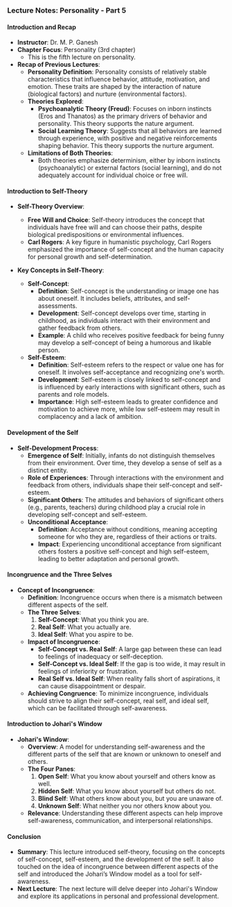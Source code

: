 ### Lecture Notes: Personality - Part 5

#### Introduction and Recap

- **Instructor**: Dr. M. P. Ganesh
- **Chapter Focus**: Personality (3rd chapter)
  - This is the fifth lecture on personality.
- **Recap of Previous Lectures**:
  - **Personality Definition**: Personality consists of relatively stable characteristics that influence behavior, attitude, motivation, and emotion. These traits are shaped by the interaction of nature (biological factors) and nurture (environmental factors).
  - **Theories Explored**:
    - **Psychoanalytic Theory (Freud)**: Focuses on inborn instincts (Eros and Thanatos) as the primary drivers of behavior and personality. This theory supports the nature argument.
    - **Social Learning Theory**: Suggests that all behaviors are learned through experience, with positive and negative reinforcements shaping behavior. This theory supports the nurture argument.
  - **Limitations of Both Theories**:
    - Both theories emphasize determinism, either by inborn instincts (psychoanalytic) or external factors (social learning), and do not adequately account for individual choice or free will.

#### Introduction to Self-Theory

- **Self-Theory Overview**:

  - **Free Will and Choice**: Self-theory introduces the concept that individuals have free will and can choose their paths, despite biological predispositions or environmental influences.
  - **Carl Rogers**: A key figure in humanistic psychology, Carl Rogers emphasized the importance of self-concept and the human capacity for personal growth and self-determination.
- **Key Concepts in Self-Theory**:

  - **Self-Concept**:
    - **Definition**: Self-concept is the understanding or image one has about oneself. It includes beliefs, attributes, and self-assessments.
    - **Development**: Self-concept develops over time, starting in childhood, as individuals interact with their environment and gather feedback from others.
    - **Example**: A child who receives positive feedback for being funny may develop a self-concept of being a humorous and likable person.
  - **Self-Esteem**:
    - **Definition**: Self-esteem refers to the respect or value one has for oneself. It involves self-acceptance and recognizing one's worth.
    - **Development**: Self-esteem is closely linked to self-concept and is influenced by early interactions with significant others, such as parents and role models.
    - **Importance**: High self-esteem leads to greater confidence and motivation to achieve more, while low self-esteem may result in complacency and a lack of ambition.

#### Development of the Self

- **Self-Development Process**:
  - **Emergence of Self**: Initially, infants do not distinguish themselves from their environment. Over time, they develop a sense of self as a distinct entity.
  - **Role of Experiences**: Through interactions with the environment and feedback from others, individuals shape their self-concept and self-esteem.
  - **Significant Others**: The attitudes and behaviors of significant others (e.g., parents, teachers) during childhood play a crucial role in developing self-concept and self-esteem.
  - **Unconditional Acceptance**:
    - **Definition**: Acceptance without conditions, meaning accepting someone for who they are, regardless of their actions or traits.
    - **Impact**: Experiencing unconditional acceptance from significant others fosters a positive self-concept and high self-esteem, leading to better adaptation and personal growth.

#### Incongruence and the Three Selves

- **Concept of Incongruence**:
  - **Definition**: Incongruence occurs when there is a mismatch between different aspects of the self.
  - **The Three Selves**:
    1. **Self-Concept**: What you think you are.
    2. **Real Self**: What you actually are.
    3. **Ideal Self**: What you aspire to be.
  - **Impact of Incongruence**:
    - **Self-Concept vs. Real Self**: A large gap between these can lead to feelings of inadequacy or self-deception.
    - **Self-Concept vs. Ideal Self**: If the gap is too wide, it may result in feelings of inferiority or frustration.
    - **Real Self vs. Ideal Self**: When reality falls short of aspirations, it can cause disappointment or despair.
  - **Achieving Congruence**: To minimize incongruence, individuals should strive to align their self-concept, real self, and ideal self, which can be facilitated through self-awareness.

#### Introduction to Johari's Window

- **Johari's Window**:
  - **Overview**: A model for understanding self-awareness and the different parts of the self that are known or unknown to oneself and others.
  - **The Four Panes**:
    1. **Open Self**: What you know about yourself and others know as well.
    2. **Hidden Self**: What you know about yourself but others do not.
    3. **Blind Self**: What others know about you, but you are unaware of.
    4. **Unknown Self**: What neither you nor others know about you.
  - **Relevance**: Understanding these different aspects can help improve self-awareness, communication, and interpersonal relationships.

#### Conclusion

- **Summary**: This lecture introduced self-theory, focusing on the concepts of self-concept, self-esteem, and the development of the self. It also touched on the idea of incongruence between different aspects of the self and introduced the Johari’s Window model as a tool for self-awareness.
- **Next Lecture**: The next lecture will delve deeper into Johari's Window and explore its applications in personal and professional development.
